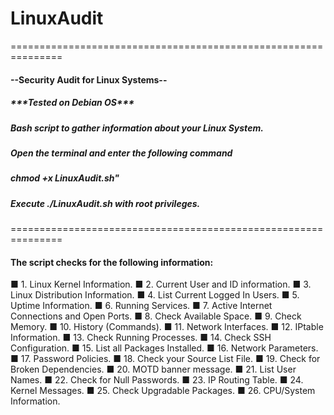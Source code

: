 # LinuxAudit
<p>===============================================================</p>
<h4>--Security Audit for Linux Systems--</h4>
<p><h5>***Tested on Debian OS***</p></h5>
<p><h5>Bash script to gather information about your Linux System.</h5></p>
<h5>Open the terminal and enter the following command</h5>
<h5><strong>chmod +x LinuxAudit.sh"</strong></h5>
<h5>Execute ./LinuxAudit.sh with root privileges.</h5>
<p>===============================================================</p>
<p><h4>The script checks for the following information:</h4></p>

&#9632; 1. Linux Kernel Information. &#9632; 2. Current User and ID information. &#9632; 3. Linux Distribution Information. &#9632; 4. List Current Logged In Users.  &#9632; 5. Uptime Information. &#9632; 6. Running Services. &#9632; 7. Active Internet Connections and Open Ports. &#9632; 8. Check Available Space. &#9632; 9. Check Memory. &#9632; 10. History (Commands). &#9632; 11. Network Interfaces. &#9632; 12. IPtable Information. &#9632; 13. Check Running Processes. &#9632; 14. Check SSH Configuration. &#9632; 15. List all Packages Installed. &#9632; 16. Network Parameters. &#9632; 17. Password Policies. &#9632; 18. Check your Source List File. &#9632; 19. Check for Broken Dependencies. &#9632; 20. MOTD banner message. &#9632; 21. List User Names. &#9632; 22. Check for Null Passwords. &#9632; 23. IP Routing Table.  &#9632; 24. Kernel Messages. &#9632; 25. Check Upgradable Packages. &#9632; 26. CPU/System Information.
